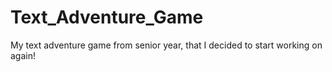 # Text_Adventure_Game
My text adventure game from senior year, that I decided to start working on again!
